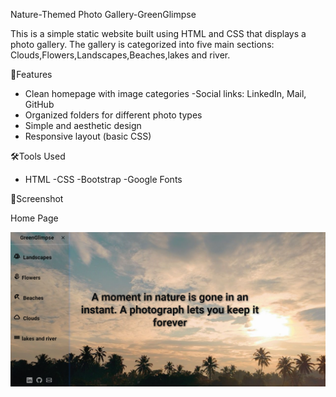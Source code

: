 Nature-Themed Photo Gallery-GreenGlimpse

This is a simple static website built using HTML and CSS that displays a photo gallery. 
The gallery is categorized into five main sections: Clouds,Flowers,Landscapes,Beaches,lakes and river.

🌟Features
- Clean homepage with image categories
-Social links: LinkedIn, Mail, GitHub
- Organized folders for different photo types
- Simple and aesthetic design
- Responsive layout (basic CSS)

🛠️Tools Used
- HTML
-CSS
-Bootstrap
-Google Fonts

📸Screenshot

Home Page

![Screenshot](images/Screenshot.png)




